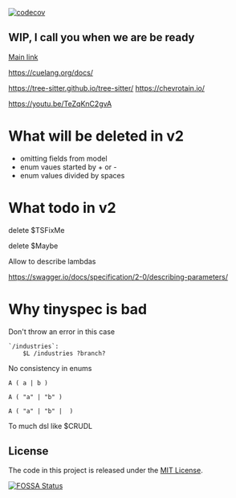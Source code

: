 [![codecov](https://codecov.io/gh/frolovdev/anyspec/branch/master/graph/badge.svg?token=8D8S09PRQI)](https://codecov.io/gh/frolovdev/anyspec)

[](https://astexplorer.net/)

## WIP, I call you when we are be ready 

[Main link](https://excalidraw.com/#json=4790454524575744,zoP_ISTzjIbi1HhB6ErtWw)


https://cuelang.org/docs/

https://tree-sitter.github.io/tree-sitter/
https://chevrotain.io/


https://youtu.be/TeZqKnC2gvA




# What will be deleted in v2

* omitting fields from model
* enum vaues started by + or -
* enum values divided by spaces


# What todo in v2

delete $TSFixMe

delete $Maybe

Allow to describe lambdas



https://swagger.io/docs/specification/2-0/describing-parameters/


# Why tinyspec is bad

Don't throw an error in this case

```
`/industries`:
    $L /industries ?branch?

```

No consistency in enums

```
A ( a | b )

A ( "a" | "b" )

A ( "a" | "b" |  )

```

To much dsl like $CRUDL


## License

The code in this project is released under the [MIT License](LICENSE).

[![FOSSA Status](https://app.fossa.com/api/projects/git%2Bgithub.com%2Ffrolovdev%2Fanyspec.svg?type=large)](https://app.fossa.com/projects/git%2Bgithub.com%2Ffrolovdev%2Fanyspec?ref=badge_large)
